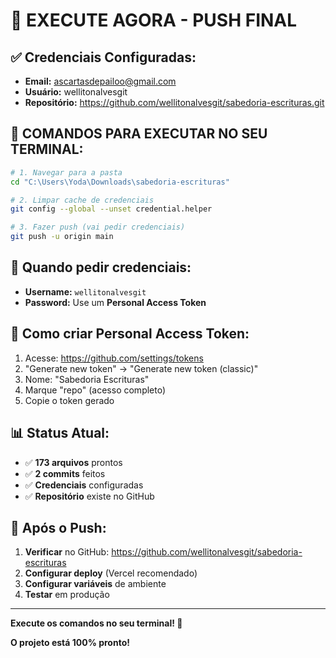 # 🚀 EXECUTE AGORA - PUSH FINAL

## ✅ Credenciais Configuradas:
- **Email:** ascartasdepailoo@gmail.com
- **Usuário:** wellitonalvesgit
- **Repositório:** https://github.com/wellitonalvesgit/sabedoria-escrituras.git

## 🔧 COMANDOS PARA EXECUTAR NO SEU TERMINAL:

```bash
# 1. Navegar para a pasta
cd "C:\Users\Yoda\Downloads\sabedoria-escrituras"

# 2. Limpar cache de credenciais
git config --global --unset credential.helper

# 3. Fazer push (vai pedir credenciais)
git push -u origin main
```

## 🔑 Quando pedir credenciais:
- **Username:** `wellitonalvesgit`
- **Password:** Use um **Personal Access Token**

## 🔐 Como criar Personal Access Token:
1. Acesse: https://github.com/settings/tokens
2. "Generate new token" → "Generate new token (classic)"
3. Nome: "Sabedoria Escrituras"
4. Marque "repo" (acesso completo)
5. Copie o token gerado

## 📊 Status Atual:
- ✅ **173 arquivos** prontos
- ✅ **2 commits** feitos
- ✅ **Credenciais** configuradas
- ✅ **Repositório** existe no GitHub

## 🎯 Após o Push:
1. **Verificar** no GitHub: https://github.com/wellitonalvesgit/sabedoria-escrituras
2. **Configurar deploy** (Vercel recomendado)
3. **Configurar variáveis** de ambiente
4. **Testar** em produção

---

**Execute os comandos no seu terminal! 🚀**

**O projeto está 100% pronto!**


